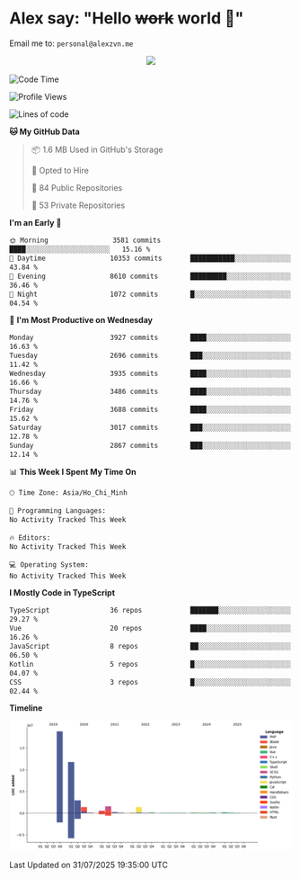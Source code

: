 # Alex say: "Hello ~~work~~ world 🐾"
Email me to: `personal@alexzvn.me`


<p align=center>
  <a href="https://skillicons.dev">
    <img src="https://skillicons.dev/icons?i=ts,js,php,nodejs,bun,vue,nuxt,react,svelte,tauri,laravel,rust,mongodb,docker,electron,redis,rabbitmq,tailwind,git,cloudflare,elysia,mysql,nginx,rollupjs,sentry,ubuntu,yarn,html,css,vite" />
  </a>
</p>

<!--START_SECTION:waka-->
![Code Time](http://img.shields.io/badge/Code%20Time-1%2C066%20hrs%2055%20mins-blue)

![Profile Views](http://img.shields.io/badge/Profile%20Views-0-blue)

![Lines of code](https://img.shields.io/badge/From%20Hello%20World%20I%27ve%20Written-39.3%20million%20lines%20of%20code-blue)

**🐱 My GitHub Data** 

> 📦 1.6 MB Used in GitHub's Storage 
 > 
> 💼 Opted to Hire
 > 
> 📜 84 Public Repositories 
 > 
> 🔑 53 Private Repositories 
 > 
**I'm an Early 🐤** 

```text
🌞 Morning                3581 commits        ████░░░░░░░░░░░░░░░░░░░░░   15.16 % 
🌆 Daytime                10353 commits       ███████████░░░░░░░░░░░░░░   43.84 % 
🌃 Evening                8610 commits        █████████░░░░░░░░░░░░░░░░   36.46 % 
🌙 Night                  1072 commits        █░░░░░░░░░░░░░░░░░░░░░░░░   04.54 % 
```
📅 **I'm Most Productive on Wednesday** 

```text
Monday                   3927 commits        ████░░░░░░░░░░░░░░░░░░░░░   16.63 % 
Tuesday                  2696 commits        ███░░░░░░░░░░░░░░░░░░░░░░   11.42 % 
Wednesday                3935 commits        ████░░░░░░░░░░░░░░░░░░░░░   16.66 % 
Thursday                 3486 commits        ████░░░░░░░░░░░░░░░░░░░░░   14.76 % 
Friday                   3688 commits        ████░░░░░░░░░░░░░░░░░░░░░   15.62 % 
Saturday                 3017 commits        ███░░░░░░░░░░░░░░░░░░░░░░   12.78 % 
Sunday                   2867 commits        ███░░░░░░░░░░░░░░░░░░░░░░   12.14 % 
```


📊 **This Week I Spent My Time On** 

```text
🕑︎ Time Zone: Asia/Ho_Chi_Minh

💬 Programming Languages: 
No Activity Tracked This Week

🔥 Editors: 
No Activity Tracked This Week

💻 Operating System: 
No Activity Tracked This Week
```

**I Mostly Code in TypeScript** 

```text
TypeScript               36 repos            ███████░░░░░░░░░░░░░░░░░░   29.27 % 
Vue                      20 repos            ████░░░░░░░░░░░░░░░░░░░░░   16.26 % 
JavaScript               8 repos             ██░░░░░░░░░░░░░░░░░░░░░░░   06.50 % 
Kotlin                   5 repos             █░░░░░░░░░░░░░░░░░░░░░░░░   04.07 % 
CSS                      3 repos             █░░░░░░░░░░░░░░░░░░░░░░░░   02.44 % 
```



**Timeline**

![Lines of Code chart](https://raw.githubusercontent.com/alexzvn/alexzvn/main/assets/bar_graph.png)


 Last Updated on 31/07/2025 19:35:00 UTC
<!--END_SECTION:waka-->
